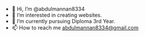 - 👋 Hi, I’m @abdulmannan8334
- 👀 I’m interested in creating websites.
- 🌱 I’m currently pursuing Diploma 3rd Year.
- 📫 How to reach me abdulmannan8334@gmail.com
